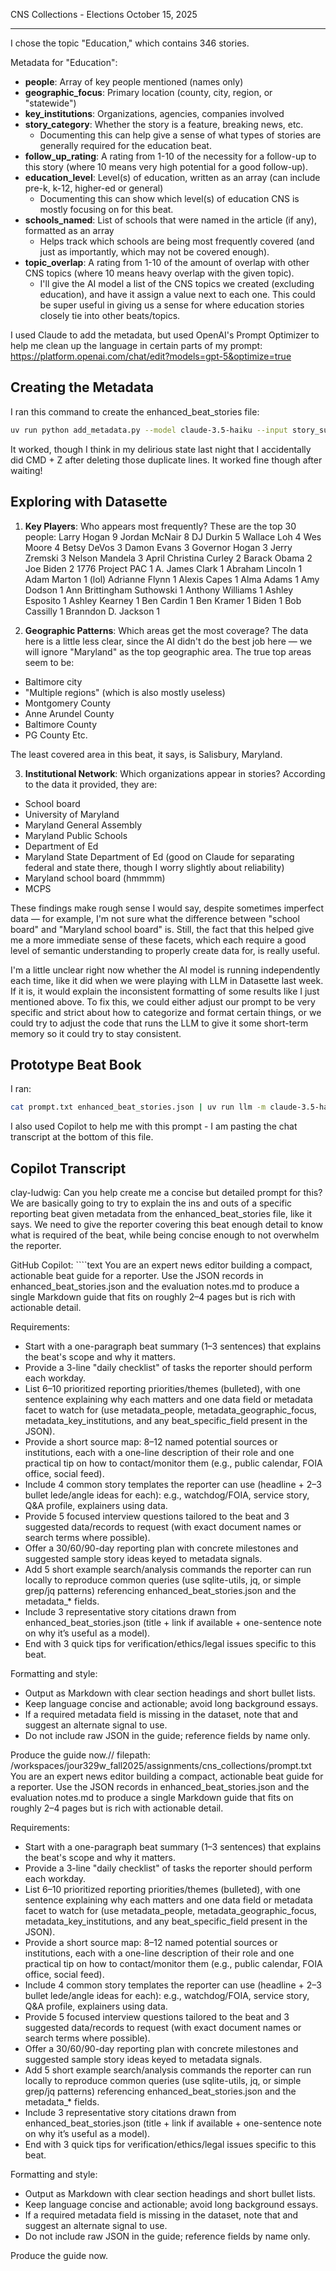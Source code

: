 CNS Collections - Elections
October 15, 2025

---

I chose the topic "Education," which contains 346 stories.

Metadata for "Education":
- **people**: Array of key people mentioned (names only)
- **geographic_focus**: Primary location (county, city, region, or "statewide")
- **key_institutions**: Organizations, agencies, companies involved
- **story_category**: Whether the story is a feature, breaking news, etc.
    - Documenting this can help give a sense of what types of stories are generally required for the education beat.
- **follow_up_rating**: A rating from 1-10 of the necessity for a follow-up to this story (where 10 means very high potential for a good follow-up).
- **education_level**: Level(s) of education, written as an array (can include pre-k, k-12, higher-ed or general)
    - Documenting this can show which level(s) of education CNS is mostly focusing on for this beat.
- **schools_named**: List of schools that were named in the article (if any), formatted as an array
    - Helps track which schools are being most frequently covered (and just as importantly, which may not be covered enough).
- **topic_overlap**: A rating from 1-10 of the amount of overlap with other CNS topics (where 10 means heavy overlap with the given topic).
    - I'll give the AI model a list of the CNS topics we created (excluding education), and have it assign a value next to each one. This could be super useful in giving us a sense for where education stories closely tie into other beats/topics.

I used Claude to add the metadata, but used OpenAI's Prompt Optimizer to help me clean up the language in certain parts of my prompt: https://platform.openai.com/chat/edit?models=gpt-5&optimize=true

## Creating the Metadata

I ran this command to create the enhanced_beat_stories file:
```bash
uv run python add_metadata.py --model claude-3.5-haiku --input story_summaries_housing.json
```

It worked, though I think in my delirious state last night that I accidentally did CMD + Z after deleting those duplicate lines. It worked fine though after waiting!

## Exploring with Datasette

1. **Key Players**: Who appears most frequently?
These are the top 30 people:
Larry Hogan 9
Jordan McNair 8
DJ Durkin 5
Wallace Loh 4
Wes Moore 4
Betsy DeVos 3
Damon Evans 3
Governor Hogan 3
Jerry Zremski 3
Nelson Mandela 3
April Christina Curley 2
Barack Obama 2
Joe Biden 2
1776 Project PAC 1
A. James Clark 1
Abraham Lincoln 1
Adam Marton 1 (lol)
Adrianne Flynn 1
Alexis Capes 1
Alma Adams 1
Amy Dodson 1
Ann Brittingham Suthowski 1
Anthony Williams 1
Ashley Esposito 1
Ashley Kearney 1
Ben Cardin 1
Ben Kramer 1
Biden 1
Bob Cassilly 1
Branndon D. Jackson 1

2. **Geographic Patterns**: Which areas get the most coverage?
The data here is a little less clear, since the AI didn't do the best job here — we will ignore "Maryland" as the top geographic area. The true top areas seem to be:
- Baltimore city
- "Multiple regions" (which is also mostly useless)
- Montgomery County
- Anne Arundel County
- Baltimore County
- PG County
Etc.

The least covered area in this beat, it says, is Salisbury, Maryland.

3. **Institutional Network**: Which organizations appear in stories?
According to the data it provided, they are:
- School board
- University of Maryland
- Maryland General Assembly
- Maryland Public Schools
- Department of Ed
- Maryland State Department of Ed (good on Claude for separating federal and state there, though I worry slightly about reliability)
- Maryland school board (hmmmm)
- MCPS

These findings make rough sense I would say, despite sometimes imperfect data — for example, I'm not sure what the difference between "school board" and "Maryland school board" is. Still, the fact that this helped give me a more immediate sense of these facets, which each require a good level of semantic understanding to properly create data for, is really useful.

I'm a little unclear right now whether the AI model is running independently each time, like it did when we were playing with LLM in Datasette last week. If it is, it would explain the inconsistent formatting of some results like I just mentioned above. To fix this, we could either adjust our prompt to be very specific and strict about how to categorize and format certain things, or we could try to adjust the code that runs the LLM to give it some short-term memory so it could try to stay consistent.

## Prototype Beat Book
I ran:
```bash
cat prompt.txt enhanced_beat_stories.json | uv run llm -m claude-3.5-haiku > prototype.md
```

I also used Copilot to help me with this prompt - I am pasting the chat transcript at the bottom of this file.

## Copilot Transcript
clay-ludwig: Can you help create me a concise but detailed prompt for this? We are basically going to try to explain the ins and outs of a specific reporting beat given metadata from the enhanced_beat_stories file, like it says. We need to give the reporter covering this beat enough detail to know what is required of the beat, while being concise enough to not overwhelm the reporter.

GitHub Copilot: ````text
You are an expert news editor building a compact, actionable beat guide for a reporter. Use the JSON records in enhanced_beat_stories.json and the evaluation notes.md to produce a single Markdown guide that fits on roughly 2–4 pages but is rich with actionable detail.

Requirements:
- Start with a one-paragraph beat summary (1–3 sentences) that explains the beat's scope and why it matters.
- Provide a 3-line "daily checklist" of tasks the reporter should perform each workday.
- List 6–10 prioritized reporting priorities/themes (bulleted), with one sentence explaining why each matters and one data field or metadata facet to watch for (use metadata_people, metadata_geographic_focus, metadata_key_institutions, and any beat_specific_field present in the JSON).
- Provide a short source map: 8–12 named potential sources or institutions, each with a one-line description of their role and one practical tip on how to contact/monitor them (e.g., public calendar, FOIA office, social feed).
- Include 4 common story templates the reporter can use (headline + 2–3 bullet lede/angle ideas for each): e.g., watchdog/FOIA, service story, Q&A profile, explainers using data.
- Provide 5 focused interview questions tailored to the beat and 3 suggested data/records to request (with exact document names or search terms where possible).
- Offer a 30/60/90-day reporting plan with concrete milestones and suggested sample story ideas keyed to metadata signals.
- Add 5 short example search/analysis commands the reporter can run locally to reproduce common queries (use sqlite-utils, jq, or simple grep/jq patterns) referencing enhanced_beat_stories.json and the metadata_* fields.
- Include 3 representative story citations drawn from enhanced_beat_stories.json (title + link if available + one-sentence note on why it’s useful as a model).
- End with 3 quick tips for verification/ethics/legal issues specific to this beat.

Formatting and style:
- Output as Markdown with clear section headings and short bullet lists.
- Keep language concise and actionable; avoid long background essays.
- If a required metadata field is missing in the dataset, note that and suggest an alternate signal to use.
- Do not include raw JSON in the guide; reference fields by name only.

Produce the guide now.// filepath: /workspaces/jour329w_fall2025/assignments/cns_collections/prompt.txt
You are an expert news editor building a compact, actionable beat guide for a reporter. Use the JSON records in enhanced_beat_stories.json and the evaluation notes.md to produce a single Markdown guide that fits on roughly 2–4 pages but is rich with actionable detail.

Requirements:
- Start with a one-paragraph beat summary (1–3 sentences) that explains the beat's scope and why it matters.
- Provide a 3-line "daily checklist" of tasks the reporter should perform each workday.
- List 6–10 prioritized reporting priorities/themes (bulleted), with one sentence explaining why each matters and one data field or metadata facet to watch for (use metadata_people, metadata_geographic_focus, metadata_key_institutions, and any beat_specific_field present in the JSON).
- Provide a short source map: 8–12 named potential sources or institutions, each with a one-line description of their role and one practical tip on how to contact/monitor them (e.g., public calendar, FOIA office, social feed).
- Include 4 common story templates the reporter can use (headline + 2–3 bullet lede/angle ideas for each): e.g., watchdog/FOIA, service story, Q&A profile, explainers using data.
- Provide 5 focused interview questions tailored to the beat and 3 suggested data/records to request (with exact document names or search terms where possible).
- Offer a 30/60/90-day reporting plan with concrete milestones and suggested sample story ideas keyed to metadata signals.
- Add 5 short example search/analysis commands the reporter can run locally to reproduce common queries (use sqlite-utils, jq, or simple grep/jq patterns) referencing enhanced_beat_stories.json and the metadata_* fields.
- Include 3 representative story citations drawn from enhanced_beat_stories.json (title + link if available + one-sentence note on why it’s useful as a model).
- End with 3 quick tips for verification/ethics/legal issues specific to this beat.

Formatting and style:
- Output as Markdown with clear section headings and short bullet lists.
- Keep language concise and actionable; avoid long background essays.
- If a required metadata field is missing in the dataset, note that and suggest an alternate signal to use.
- Do not include raw JSON in the guide; reference fields by name only.

Produce the guide now.